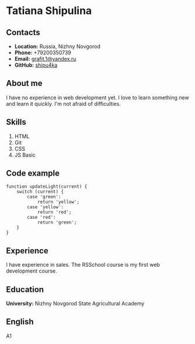 # Tatiana Shipulina 

## Contacts
* __Location:__ Russia, Nizhny Novgorod
* __Phone:__ +79200350739
* __Email:__ grafit.1@yandex.ru
* __GitHub:__ [shipu4ka](https://github.com/shipu4ka)

## About me
I have no experience in web development yet. I love to learn something new and learn it quickly. I'm not afraid of difficulties.

## Skills
1. HTML
2. Git
3. CSS
4. JS Basic

## Code example
```
function updateLight(current) {  
    switch (current) {
        case 'green':
            return 'yellow';
        case 'yellow':
            return 'red';
        case 'red':
            return 'green';
    }
}
```

## Experience
I have experience in sales.
The RSSchool course is my first web development course.

## Education
__University:__ Nizhny Novgorod State Agricultural Academy

## English
A1